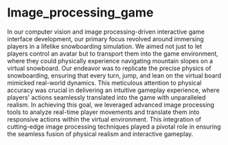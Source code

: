 # Image_processing_game
In our computer vision and image processing-driven interactive game interface development, our primary focus revolved around immersing players in a lifelike snowboarding simulation. We aimed not just to let players control an avatar but to transport them into the game environment, where they could physically experience navigating mountain slopes on a virtual snowboard. Our endeavor was to replicate the precise physics of snowboarding, ensuring that every turn, jump, and lean on the virtual board mimicked real-world dynamics. This meticulous attention to physical accuracy was crucial in delivering an intuitive gameplay experience, where players' actions seamlessly translated into the game with unparalleled realism. In achieving this goal, we leveraged advanced image processing tools to analyze real-time player movements and translate them into responsive actions within the virtual environment. This integration of cutting-edge image processing techniques played a pivotal role in ensuring the seamless fusion of physical realism and interactive gameplay.
